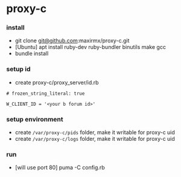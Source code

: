 # proxy-c
### install
* git clone git@github.com:maxirmx/proxy-c.git
* [Ubuntu] apt install ruby-dev ruby-bundler binutils make gcc
* bundle install

### setup id
* create proxy-c/proxy_server/id.rb
```
# frozen_string_literal: true

W_CLIENT_ID = '<your b forum id>'
```

### setup environment
* create ```/var/proxy-c/pids``` folder, make it writable for proxy-c uid
* create ```/var/proxy-c/logs``` folder, make it writable for proxy-c uid

### run
* [will use port 80] puma -C config.rb
